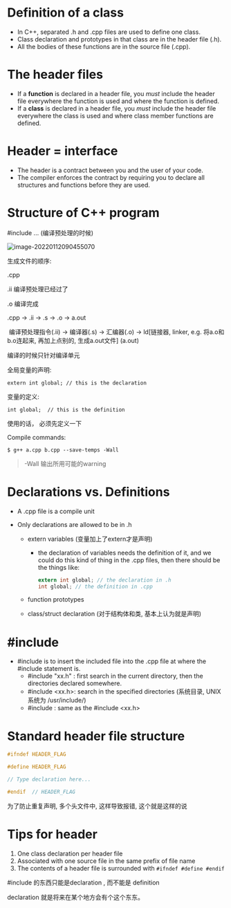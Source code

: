 # Definition of a class

- In C++, separated .h and .cpp files are used to define one class.
- Class declaration and prototypes in that class are in the header file (.h).
- All the bodies of these functions are in the source file (.cpp). 



# The header files

- If a **function** is declared in a header file, you *must* include the header file everywhere the function is used and where the function is defined.
- If a **class** is declared in a header file, you *must* include the header file everywhere the class is used and where class member functions are defined.



# Header = interface

- The header is a contract between you and the user of your code.
- The compiler enforces the contract by requiring you to declare all structures and functions before they are used.



# Structure of C++ program

#include ... (编译预处理的时候)

![image-20220112090455070](C:\Users\duoduo.liu\AppData\Roaming\Typora\typora-user-images\image-20220112090455070.png)

生成文件的顺序:

.cpp

.ii 编译预处理已经过了

.o 编译完成



.cpp -> .ii -> .s -> .o -> a.out

​            编译预处理指令(.ii) -> 编译器(.s) -> 汇编器(.o) -> ld[链接器, linker, e.g. 将a.o和b.o连起来, 再加上点别的, 生成a.out文件] (a.out)



编译的时候只针对编译单元





全局变量的声明:

```
extern int global; // this is the declaration
```

变量的定义:

```
int global;  // this is the definition
```

 使用的话， 必须先定义一下



Compile commands:

```
$ g++ a.cpp b.cpp --save-temps -Wall
```

> -Wall 输出所用可能的warning



# Declarations vs. Definitions

- A .cpp file is a compile unit

- Only declarations are allowed to be in .h 

  - extern variables (变量加上了extern才是声明) 

    - the declaration of variables needs the definition of it, and we could do this kind of thing in the .cpp files, then there should be the things like:

      ```c
      extern int global; // the declaration in .h 
      int global; // the definition in .cpp
      ```
  
      
  
  - function prototypes
  
  - class/struct declaration  (对于结构体和类, 基本上认为就是声明)

# #include

- #include is to insert the included file into the .cpp file at where the #include statement is.
  - #include  "xx.h" : first search in the current directory, then the directories declared somewhere.
  - #include <xx.h>: search in the specified directories (系统目录, UNIX系统为 /usr/include/)
  - #include <xx>: same as the #include <xx.h>

# Standard header file structure

```c
#ifndef HEADER_FLAG

#define HEADER_FLAG

// Type declaration here...

#endif 	// HEADER_FLAG
```

为了防止重复声明, 多个头文件中, 这样导致报错, 这个就是这样的说



# Tips for header

1. One class declaration per header file
2. Associated with one source file in the same prefix of file name
3. The contents of a header file is surrounded with `#ifndef #define #endif`



#include 的东西只能是declaration , 而不能是 definition

declaration 就是将来在某个地方会有个这个东东。
